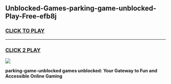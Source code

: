 
## Unblocked-Games-parking-game-unblocked-Play-Free-efb8j
<h3>
<a href="https://premium76.site?title=parking-game-unblocked&ref=15A">CLICK TO PLAY</a></h3>
<hr>

<h3>
<a href="https://premium76.site?title=parking-game-unblocked&ref=15A">CLICK 2 PLAY</a>
  
</h3>

<a href="https://premium76.site?title=parking-game-unblocked&ref=15A"><img src="https://clearcache.store/games.png"></a>


**parking-game-unblocked games unblocked: Your Gateway to Fun and Accessible Online Gaming**
